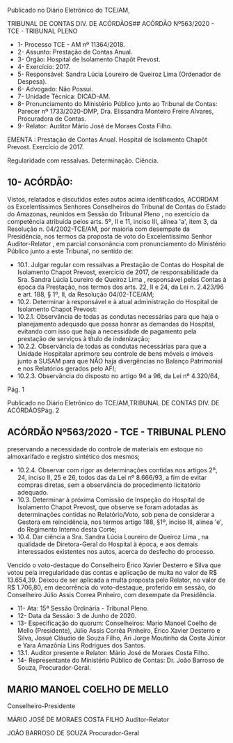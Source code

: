 Publicado  no  Diário  Eletrônico do TCE/AM,

TRIBUNAL DE CONTAS DIV. DE ACÓRDÃOS## ACÓRDÃO Nº563/2020 - TCE - TRIBUNAL PLENO

- 1- Processo TCE - AM nº 11364/2018.
- 2- Assunto: Prestação de Contas Anual.
- 3- Órgão: Hospital de Isolamento Chapôt Prevost.
- 4- Exercício: 2017.
- 5- Responsável: Sandra Lúcia Loureiro de Queiroz Lima (Ordenador de Despesa).
- 6- Advogado: Não Possui.
- 7- Unidade Técnica: DICAD-AM.
- 8- Pronunciamento  do  Ministério  Público  junto  ao  Tribunal  de  Contas: Parecer  nº 1733/2020-DMP, Dra. Elissandra Monteiro Freire Alvares, Procuradora de Contas.
- 9- Relator: Auditor Mário José de Moraes Costa Filho.

EMENTA :  Prestação  de  Contas  Anual.  Hospital  de Isolamento Chapôt Prevost. Exercício de 2017.

Regularidade com ressalvas. Determinação. Ciência.

## 10-  ACÓRDÃO:

Vistos, relatados e discutidos estes autos acima identificados, ACORDAM os Excelentíssimos Senhores Conselheiros do Tribunal de Contas do Estado do Amazonas, reunidos em Sessão do Tribunal Pleno , no exercício da competência atribuída pelos arts. 5º, II  e  11,  inciso  III,  alínea  'a',  item  3,  da  Resolução  n.  04/2002-TCE/AM, por maioria com  desempate  da  Presidência, nos  termos  da  proposta  de  voto  do  Excelentíssimo Senhor  Auditor-Relator , em  parcial  consonância com  pronunciamento  do  Ministério Público junto a este Tribunal, no sentido de:

- 10.1. Julgar  regular  com  ressalvas a  Prestação  de  Contas  do  Hospital  de Isolamento  Chapot  Prevost,  exercício  de  2017,  de  responsabilidade  da Sra. Sandra Lúcia Loureiro de Queiroz Lima , responsável pelas Contas à época da Prestação, nos termos dos arts. 22, II e 24, da Lei n. 2.423/96 e art. 188, § 1º, II, da Resolução 04/02-TCE/AM;
- 10.2. Determinar à responsável  e  à  atual administração  do  Hospital  de Isolamento Chapot Prevost:
- 10.2.1. Observância de todas as condutas necessárias para que haja o planejamento  adequado  que  possa  honrar  as  demandas  do Hospital, evitando com isso que haja a necessidade de pagamento pela prestação de serviços à título de indenização;
- 10.2.2. Observância  de  todas  as  condutas  necessárias  para  que  a Unidade  Hospitalar  aprimore  seu  controle  de  bens  móveis  e imóveis  junto  a  SUSAM  para  que  NÃO  haja  divergências  no Balanço Patrimonial e nos Relatórios gerados pelo AFI;
- 10.2.3. Observância do disposto no artigo 94 a 96, da Lei nº 4.320/64,

Pág. 1

Publicado  no  Diário  Eletrônico do TCE/AM,TRIBUNAL DE CONTAS DIV. DE ACÓRDÃOSPág. 2

## ACÓRDÃO Nº563/2020 - TCE - TRIBUNAL PLENO

preservando a necessidade do controle de materiais em estoque no almoxarifado e registro sintético dos mesmos;

- 10.2.4. Observar com rigor as determinações contidas nos artigos 2º, 24, inciso II,  25  e  26,  todos  das  da  Lei  nº  8.666/93,  a fim  de  evitar compras  diretas,  sem  a  observância  do  procedimento  licitatório adequado.
- 10.3. Determinar à próxima Comissão de Inspeção do Hospital de Isolamento Chapot  Prevost,  que  observe  se  foram  adotadas  às  determinações contidas no  Relatório/Voto, sob  pena  de  considerar  a  Gestora  em reincidência, nos termos artigo 188, §1º, inciso III, alínea 'e', do Regimento Interno desta Corte;
- 10.4. Dar  ciência a Sra.  Sandra  Lúcia  Loureiro  de  Queiroz  Lima , na qualidade de Diretora-Geral do Hospital à época, e aos demais interessados existentes nos autos, acerca do desfecho do processo.

Vencido  o  voto-destaque  do  Conselheiro  Érico  Xavier  Desterro  e  Silva  que votou  pela  irregularidade  das  contas  e  aplicação  de  multa  no  valor  de  R$  13.654,39. Deixou  de  ser  aplicada  a  multa  proposta  pelo  Relator,  no  valor  de  R$  1.706,80,  em decorrência  do  voto-destaque,  proferido  em  sessão,  do  Conselheiro  Júlio  Assis  Correa Pinheiro, com desempate da Presidência.

- 11-  Ata: 15ª Sessão Ordinária - Tribunal Pleno.
- 12-  Data da Sessão: 3 de Junho de 2020.
- 13-  Especificação do quorum: Conselheiros: Mario Manoel Coelho de Mello (Presidente), Júlio Assis Corrêa Pinheiro, Érico Xavier Desterro e Silva, Josué Cláudio de Souza Filho, Ari Jorge Moutinho da Costa Júnior e Yara Amazônia Lins Rodrigues dos Santos.
- 13.1. Auditor presente e Relator: Mário José de Moraes Costa Filho.
- 14-  Representante  do  Ministério  Público  de  Contas: Dr. João  Barroso  de  Souza, Procurador-Geral.

## MARIO MANOEL COELHO DE MELLO

Conselheiro-Presidente

MÁRIO JOSÉ DE MORAES COSTA FILHO Auditor-Relator

JOÃO BARROSO DE SOUZA Procurador-Geral